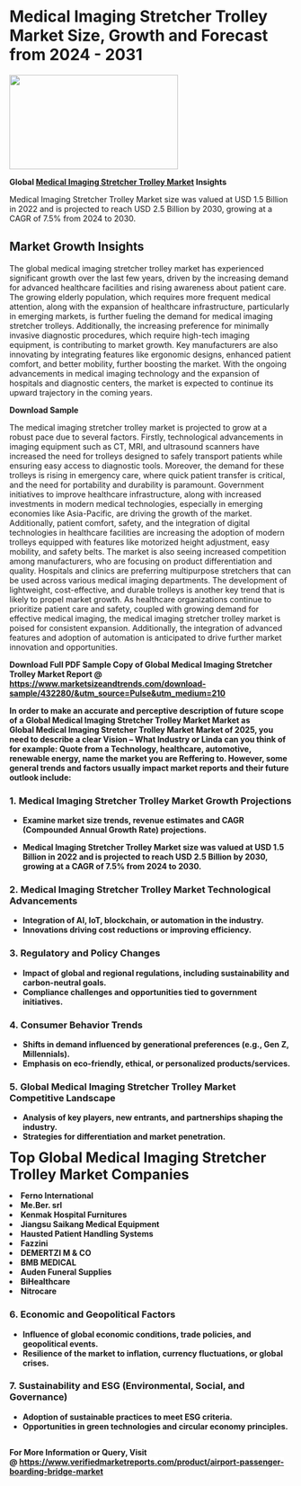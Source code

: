 <H1>Medical Imaging Stretcher Trolley Market Size, Growth and Forecast from 2024 - 2031</H1><img class="aligncenter size-medium wp-image-584254" src="https://thirdeyenews.in/wp-content/uploads/2024/09/Global-Market-Research-300x168.jpeg" alt="" width="300" height="168" /><p><strong>Global&nbsp;<a href="https://www.marketsizeandtrends.com/download-sample/432280/&amp;utm_source=Pulse&amp;utm_medium=210">Medical Imaging Stretcher Trolley Market</a> Insights</strong></p><p>Medical Imaging Stretcher Trolley Market size was valued at USD 1.5 Billion in 2022 and is projected to reach USD 2.5 Billion by 2030, growing at a CAGR of 7.5% from 2024 to 2030.</p><p><h2>Market Growth Insights</h2> <p>The global medical imaging stretcher trolley market has experienced significant growth over the last few years, driven by the increasing demand for advanced healthcare facilities and rising awareness about patient care. The growing elderly population, which requires more frequent medical attention, along with the expansion of healthcare infrastructure, particularly in emerging markets, is further fueling the demand for medical imaging stretcher trolleys. Additionally, the increasing preference for minimally invasive diagnostic procedures, which require high-tech imaging equipment, is contributing to market growth. Key manufacturers are also innovating by integrating features like ergonomic designs, enhanced patient comfort, and better mobility, further boosting the market. With the ongoing advancements in medical imaging technology and the expansion of hospitals and diagnostic centers, the market is expected to continue its upward trajectory in the coming years.</p> <p><strong>Download Sample</strong></p> <p>The medical imaging stretcher trolley market is projected to grow at a robust pace due to several factors. Firstly, technological advancements in imaging equipment such as CT, MRI, and ultrasound scanners have increased the need for trolleys designed to safely transport patients while ensuring easy access to diagnostic tools. Moreover, the demand for these trolleys is rising in emergency care, where quick patient transfer is critical, and the need for portability and durability is paramount. Government initiatives to improve healthcare infrastructure, along with increased investments in modern medical technologies, especially in emerging economies like Asia-Pacific, are driving the growth of the market. Additionally, patient comfort, safety, and the integration of digital technologies in healthcare facilities are increasing the adoption of modern trolleys equipped with features like motorized height adjustment, easy mobility, and safety belts. The market is also seeing increased competition among manufacturers, who are focusing on product differentiation and quality. Hospitals and clinics are preferring multipurpose stretchers that can be used across various medical imaging departments. The development of lightweight, cost-effective, and durable trolleys is another key trend that is likely to propel market growth. As healthcare organizations continue to prioritize patient care and safety, coupled with growing demand for effective medical imaging, the medical imaging stretcher trolley market is poised for consistent expansion. Additionally, the integration of advanced features and adoption of automation is anticipated to drive further market innovation and opportunities.</p> <p><strong></p><p><span class=""><strong>Download Full PDF Sample Copy of Global Medical Imaging Stretcher Trolley Market Report</strong> @ <a href="https://www.marketsizeandtrends.com/download-sample/432280/&amp;utm_source=Pulse&amp;utm_medium=210" target="_blank">https://www.marketsizeandtrends.com/download-sample/432280/&amp;utm_source=Pulse&amp;utm_medium=210</a></span></p><p>In order to make an accurate and perceptive description of future scope of a Global&nbsp;Medical Imaging Stretcher Trolley Market Market as Global&nbsp;Medical Imaging Stretcher Trolley Market Market of 2025, you need to describe a clear Vision &ndash; What Industry or Linda can you think of for example: Quote from a Technology, healthcare, automotive, renewable energy, name the market you are Reffering to. However, some general trends and factors usually impact market reports and their future outlook include:</p><h3>1.&nbsp;<strong>Medical Imaging Stretcher Trolley Market Growth Projections</strong></h3><ul><li>Examine market size trends, revenue estimates and CAGR (Compounded Annual Growth Rate) projections.</li><li><p>Medical Imaging Stretcher Trolley Market size was valued at USD 1.5 Billion in 2022 and is projected to reach USD 2.5 Billion by 2030, growing at a CAGR of 7.5% from 2024 to 2030.</p></li></ul><h3>2.&nbsp;<strong>Medical Imaging Stretcher Trolley Market Technological Advancements</strong></h3><ul><li>Integration of AI, IoT, blockchain, or automation in the industry.</li><li>Innovations driving cost reductions or improving efficiency.</li></ul><h3>3.&nbsp;<strong>Regulatory and Policy Changes</strong></h3><ul><li>Impact of global and regional regulations, including sustainability and carbon-neutral goals.</li><li>Compliance challenges and opportunities tied to government initiatives.</li></ul><h3>4.&nbsp;<strong>Consumer Behavior Trends</strong></h3><ul><li>Shifts in demand influenced by generational preferences (e.g., Gen Z, Millennials).</li><li>Emphasis on eco-friendly, ethical, or personalized products/services.</li></ul><h3>5.&nbsp;<strong>Global Medical Imaging Stretcher Trolley Market Competitive Landscape</strong></h3><ul><li>Analysis of key players, new entrants, and partnerships shaping the industry.</li><li>Strategies for differentiation and market penetration.</li></ul><p data-pm-slice="1 1 []"><span style="color: inherit; font-family: inherit; font-size: 25px;">Top Global Medical Imaging Stretcher Trolley Market Companies</span></p><div class="" data-test-id=""><p><li>Ferno International</li><li> Me.Ber. srl</li><li> Kenmak Hospital Furnitures</li><li> Jiangsu Saikang Medical Equipment</li><li> Hausted Patient Handling Systems</li><li> Fazzini</li><li> DEMERTZI M & CO</li><li> BMB MEDICAL</li><li> Auden Funeral Supplies</li><li> BiHealthcare</li><li> Nitrocare</li></p></div><h3>6.&nbsp;<strong>Economic and Geopolitical Factors</strong></h3><ul><li>Influence of global economic conditions, trade policies, and geopolitical events.</li><li>Resilience of the market to inflation, currency fluctuations, or global crises.</li></ul><h3>7.&nbsp;<strong>Sustainability and ESG (Environmental, Social, and Governance)</strong></h3><ul><li>Adoption of sustainable practices to meet ESG criteria.</li><li>Opportunities in green technologies and circular economy principles.</li></ul><h2><strong style="font-size: 14px;">For More Information or Query, Visit @&nbsp;</strong><a style="background-color: #ffffff; font-size: 14px;" href="https://www.marketsizeandtrends.com/report/medical-imaging-stretcher-trolley-market/" target="_blank">https://www.verifiedmarketreports.com/product/airport-passenger-boarding-bridge-market</a></h2>

